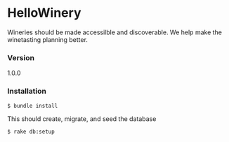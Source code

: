 # HelloWinery

Wineries should be made accessilble and discoverable.  We help make the winetasting planning better.

### Version
1.0.0

### Installation


```sh
$ bundle install
```

This should create, migrate, and seed the database

```sh
$ rake db:setup
```
